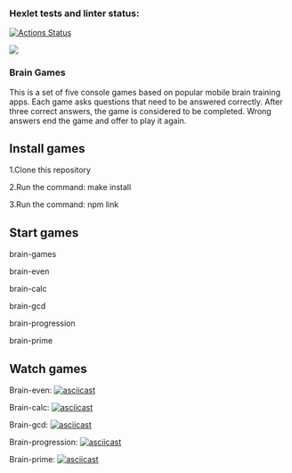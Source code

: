 
### Hexlet tests and linter status:
[![Actions Status](https://github.com/ArtemBY/frontend-project-44/workflows/hexlet-check/badge.svg)](https://github.com/ArtemBY/frontend-project-44/actions)

<a href="https://codeclimate.com/github/ArtemBY/frontend-project-44/maintainability"><img src="https://api.codeclimate.com/v1/badges/dcd0bf831a9a2005a701/maintainability" /></a>

### Brain Games

This is a set of five console games based on popular mobile brain training apps. Each game asks questions that need to be answered correctly.
After three correct answers, the game is considered to be completed. Wrong answers end the game and offer to play it again.

## Install games

1.Clone this repository

2.Run the command: make install

3.Run the command: npm link

## Start games

brain-games

brain-even

brain-calc

brain-gcd

brain-progression

brain-prime

## Watch games

Brain-even: [![asciicast](https://asciinema.org/a/538196.svg)](https://asciinema.org/a/538196)

Brain-calc: [![asciicast](https://asciinema.org/a/546368.svg)](https://asciinema.org/a/546368)

Brain-gcd: [![asciicast](https://asciinema.org/a/546383.svg)](https://asciinema.org/a/546383)

Brain-progression: [![asciicast](https://asciinema.org/a/546588.svg)](https://asciinema.org/a/546588)

Brain-prime: [![asciicast](https://asciinema.org/a/546553.svg)](https://asciinema.org/a/546553)
